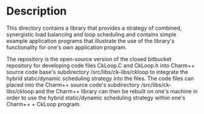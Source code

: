 # Description

This directory contains a library that provides a strategy of combined, synergistic load balancing and loop scheduling and contains simple example application programs that illustrate the use of the library's functionality for one's own application program.


The repository is the open-source version of the closed bitbucket repository for developing code files CkLoop.C and CkLoop.h into Charm++ source code base's subdirectory /src/libs/ck-libs/ckloop to integrate the hybrid static/dynamic scheduling strategy into the files. The code files can placed into the Charm++ source code's subdirectory /src/libs/ck-libs/ckloop and the Charm++ library can then be rebuilt on one's machine in order to use the hybrid static/dynamic scheduling strategy within one's Charm++ + CkLoop program.
